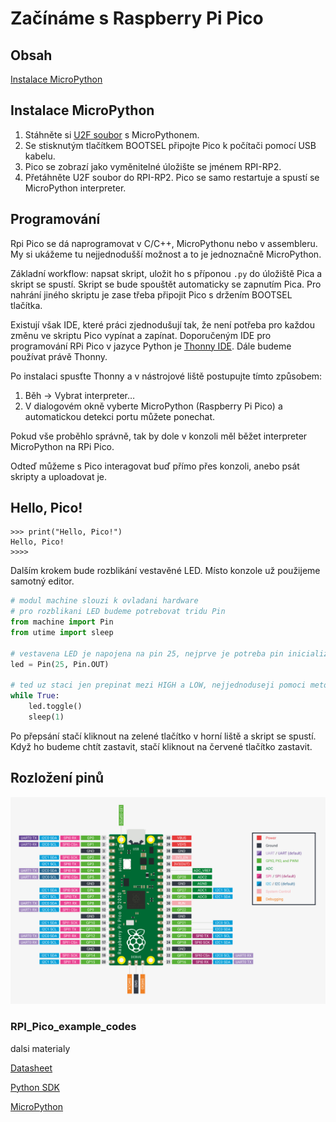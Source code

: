 
# Začínáme s Raspberry Pi Pico

## Obsah

[Instalace MicroPython](#Instalace%20MicroPython)


## Instalace MicroPython

1.	Stáhněte si [U2F soubor](https://micropython.org/download/rp2-pico/rp2-pico-latest.uf2) s MicroPythonem.
2.	Se stisknutým tlačítkem BOOTSEL připojte Pico k počítači pomocí USB kabelu.
3.	Pico se zobrazí jako vyměnitelné úložište se jménem RPI-RP2.
4.	Přetáhněte U2F soubor do RPI-RP2. Pico se samo restartuje a spustí se MicroPython interpreter.

## Programování

Rpi Pico se dá naprogramovat v C/C++, MicroPythonu nebo v assembleru. My si ukážeme tu nejjednodušší možnost a to je jednoznačně MicroPython.

Základní workflow: napsat skript, uložit ho s příponou `.py` do úložiště Pica a skript se spustí. Skript se bude spouštět automaticky se zapnutím Pica. Pro nahrání jiného skriptu je zase třeba připojit Pico s držením BOOTSEL tlačítka.

Existují však IDE, které práci zjednodušují tak, že není potřeba pro každou změnu ve skriptu Pico vypínat a zapínat. Doporučeným IDE pro programování RPi Pico v jazyce Python je [Thonny IDE](https://thonny.org/). Dále budeme používat právě Thonny.


Po instalaci spusťte Thonny a v nástrojové liště postupujte tímto způsobem:

1.	Běh -> Vybrat interpreter…
2.	V dialogovém okně vyberte MicroPython (Raspberry Pi Pico) a automatickou detekci portu můžete ponechat.

Pokud vše proběhlo správně, tak by dole v konzoli měl běžet interpreter MicroPython na RPi Pico.

Odteď můžeme s Pico interagovat buď přímo přes konzoli, anebo psát skripty a uploadovat je.


## Hello, Pico!

```
>>> print("Hello, Pico!")
Hello, Pico!
>>>>
```

Dalším krokem bude rozblikání vestavěné LED. Místo konzole už použijeme samotný editor.

```python
# modul machine slouzi k ovladani hardware
# pro rozblikani LED budeme potrebovat tridu Pin
from machine import Pin
from utime import sleep

# vestavena LED je napojena na pin 25, nejprve je potreba pin inicializovat
led = Pin(25, Pin.OUT)

# ted uz staci jen prepinat mezi HIGH a LOW, nejjednoduseji pomoci metody toggle()
while True:
    led.toggle()
    sleep(1)
```

Po přepsání stačí kliknout na zelené tlačítko v horní liště a skript se spustí. Když ho budeme chtít zastavit, stačí kliknout na červené tlačítko zastavit.

## Rozložení pinů

![RPi pico pin layout](images/pico_layout.png)

### RPI_Pico_example_codes
dalsi materialy

[Datasheet](https://datasheets.raspberrypi.org/pico/pico-datasheet.pdf)

[Python SDK](https://datasheets.raspberrypi.org/pico/raspberry-pi-pico-python-sdk.pdf)

[MicroPython](https://micropython.org/)
